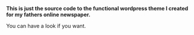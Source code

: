 **This is just the source code to the functional wordpress theme I created for my fathers online newspaper.**

You can have a look if you want.
